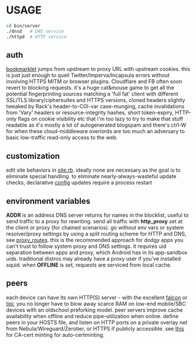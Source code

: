 # USAGE
``` sh
cd bin/server
./dnsd   # DNS service
./httpd  # HTTP service
```

## auth
[bookmarklet](config/bookmarks/UI.u) jumps from upstream to proxy URL with upstream cookies. this is just just enough to quell Twitter/Imperva/Incapsula errors without involving HTTPS MITM or browser plugins. Cloudflare and FB often soon revert to blocking requests. it's a huge cat&mouse game to get all the potential fingerprinting sources matching a 'full fat' client with different SSL/TLS library/ciphersuites and HTTPS versions, cloned headers slightly tweaked by Rack's header-to-CGI-var case-munging, cache invalidations from 'Vary' headers or resource-integrity hashes, short token-expiry, HTTP-only flags on cookie visibility etc that i'm too lazy to try to make that stuff readable as it's mostly a lot of autogenerated blogspam and there's ctrl-W for when these cloud-middleware overlords are too much an adversary to basic low-traffic read-only access to the web.

## customization
edit site behaviors in [site.rb](config/scripts/site.rb). ideally none are necessary as the goal is to eliminate special handling. to eliminate nearly-always-wasteful update checks, declarative [config](config/) updates require a process restart

## environment variables
**ADDR** is an address DNS server returns for names in the blocklist, useful to send traffic to a proxy for rewriting. send all traffic with **http_proxy** set at the client or proxy (for chained scenarios). go without env vars or system resolver/proxy settings by using a split routing scheme for HTTP and DNS, see [proxy_routes](bin/proxy_routes). this is the recommended approach for dodgy apps you can't trust to follow system proxy and DNS settings. it requires uid separation between apps and proxy, which Android has in its app-sandbox uids. traditional distros may already have a proxy user if you've installed squid. when **OFFLINE** is set, requests are serviced from local cache.

## peers
each device can have its own HTTP(S) server - with the excellent [falcon](https://github.com/socketry/falcon) or [tipi](https://github.com/digital-fabric/tipi), you no longer have to blow away scarce RAM on low-end mobile/SBC devices with an oldschool preforking model. peer servers improve cache availability when offline and reduce pipe-utilization when online. define peers in your HOSTS file, and listen on HTTP ports on a private overlay net from Nebula/Wireguard/Zerotier, or HTTPS if publicly accessible. see [this](bin/certificate) for CA-cert minting for auto-certminting.